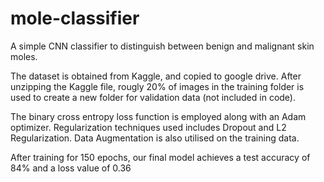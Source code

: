 # mole-classifier
A simple CNN classifier to distinguish between benign and malignant skin moles.

The dataset is obtained from Kaggle, and copied to google drive. After unzipping the Kaggle file, rougly 20% of images in the training folder is used to create a new folder for validation data (not included in code). 

The binary cross entropy loss function is employed along with an Adam optimizer.
Regularization techniques used includes Dropout and L2 Regularization. Data Augmentation is also utilised on the training data.

After training for 150 epochs, our final model achieves a test accuracy of 84% and a loss value of 0.36
